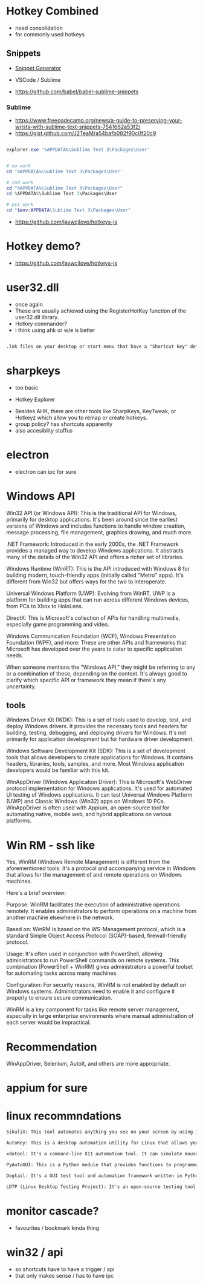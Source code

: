 # Hotkey Combined
* need consolidation
* for commonly used hotkeys

## Snippets
* [Snippet Generator](https://snippet-generator.app/?description=BBElements+media+block+snippet&tabtrigger=bb.media-block&snippet=%3Csection+class%3D%22media%22+data-fullwidth%3D%22%24%7B1%3Atrue%7D%22%3E%0A++++%3Cimg+src%3D%22%24%7B0%3Aimage.jpg%7D%22+alt%3D%22%24%7B2%3AText+that+appears+under+the+%5Bimage%5D%28%23%29%7D%22%3E%0A%3C%2Fsection%3E&mode=sublimetext)

* VSCode / Sublime
* https://github.com/babel/babel-sublime-snippets

### Sublime
* https://www.freecodecamp.org/news/a-guide-to-preserving-your-wrists-with-sublime-text-snippets-7541662a53f2/
* https://gist.github.com/J2TeaM/a54bafb082f90c0f20c9
```xml

```
```powershell
explorer.exe '%APPDATA%\Sublime Text 3\Packages\User'


# no work
cd '%APPDATA%\Sublime Text 3\Packages\User'

# cmd work
cd "%APPDATA%\Sublime Text 3\Packages\User"
cd %APPDATA%\Sublime Text 3\Packages\User

# ps1 work
cd "$env:APPDATA\Sublime Text 3\Packages\User"
```

  * https://github.com/jaywcjlove/hotkeys-js
# Hotkey demo?
* https://github.com/jaywcjlove/hotkeys-js



 # user32.dll 
 * once again
* These are usually achieved using the RegisterHotKey function of the user32.dll library.
* Hotkey commander?
* i think using ahk or w/e is better

```txt

.lnk files on your desktop or start menu that have a "Shortcut key" defined in their properties, then yes, they are global in the sense that they work regardless of which application is currently in focus. However, they might not work over other global hotkeys set by applications using RegisterHotKey or if a full-screen application (like a game) captures all keyboard input.
```
# sharpkeys
* too basic

+ Hotkey Explorer

* Besides AHK, there are other tools like SharpKeys, KeyTweak, or Hotkeyz which allow you to remap or create hotkeys.
* group policy? has shortcuts apparently
* also accesiblity stuffus

# electron
* electron can ipc for sure

# Windows API

Win32 API (or Windows API): This is the traditional API for Windows, primarily for desktop applications. It's been around since the earliest versions of Windows and includes functions to handle window creation, message processing, file management, graphics drawing, and much more.

.NET Framework: Introduced in the early 2000s, the .NET Framework provides a managed way to develop Windows applications. It abstracts many of the details of the Win32 API and offers a richer set of libraries.

Windows Runtime (WinRT): This is the API introduced with Windows 8 for building modern, touch-friendly apps (initially called "Metro" apps). It's different from Win32 but offers ways for the two to interoperate.

Universal Windows Platform (UWP): Evolving from WinRT, UWP is a platform for building apps that can run across different Windows devices, from PCs to Xbox to HoloLens.

DirectX: This is Microsoft's collection of APIs for handling multimedia, especially game programming and video.

Windows Communication Foundation (WCF), Windows Presentation Foundation (WPF), and more: These are other APIs and frameworks that Microsoft has developed over the years to cater to specific application needs.

When someone mentions the "Windows API," they might be referring to any or a combination of these, depending on the context. It's always good to clarify which specific API or framework they mean if there's any uncertainty.


## tools
Windows Driver Kit (WDK): This is a set of tools used to develop, test, and deploy Windows drivers. It provides the necessary tools and headers for building, testing, debugging, and deploying drivers for Windows. It's not primarily for application development but for hardware driver development.

Windows Software Development Kit (SDK): This is a set of development tools that allows developers to create applications for Windows. It contains headers, libraries, tools, samples, and more. Most Windows application developers would be familiar with this kit.

WinAppDriver (Windows Application Driver): This is Microsoft's WebDriver protocol implementation for Windows applications. It's used for automated UI testing of Windows applications. It can test Universal Windows Platform (UWP) and Classic Windows (Win32) apps on Windows 10 PCs. WinAppDriver is often used with Appium, an open-source tool for automating native, mobile web, and hybrid applications on various platforms.

# Win RM - ssh like
Yes, WinRM (Windows Remote Management) is different from the aforementioned tools. It's a protocol and accompanying service in Windows that allows for the management of and remote operations on Windows machines.

Here's a brief overview:

Purpose: WinRM facilitates the execution of administrative operations remotely. It enables administrators to perform operations on a machine from another machine elsewhere in the network.

Based on: WinRM is based on the WS-Management protocol, which is a standard Simple Object Access Protocol (SOAP)-based, firewall-friendly protocol.

Usage: It's often used in conjunction with PowerShell, allowing administrators to run PowerShell commands on remote systems. This combination (PowerShell + WinRM) gives administrators a powerful toolset for automating tasks across many machines.

Configuration: For security reasons, WinRM is not enabled by default on Windows systems. Administrators need to enable it and configure it properly to ensure secure communication.

WinRM is a key component for tasks like remote server management, especially in large enterprise environments where manual administration of each server would be impractical.

# Recommendation
 WinAppDriver, Selenium, AutoIt, and others are more appropriate.

 # appium for sure

 # linux recommndations
 ```txt
 SikuliX: This tool automates anything you see on your screen by using image recognition to identify GUI elements. It's cross-platform and works with scripting languages like Python.

AutoKey: This is a desktop automation utility for Linux that allows you to manage a collection of scripts and phrases, and assign abbreviations and hotkeys to them.

xdotool: It's a command-line X11 automation tool. It can simulate mouse movements, key presses, and other input actions. It's handy for scripting and can be combined with other tools to detect window states, etc.

PyAutoGUI: This is a Python module that provides functions to programmatically control the mouse and keyboard. While it's cross-platform, it works well for automating GUI tasks on Linux.

Dogtail: It's a GUI test tool and automation framework written in Python. It uses Assistive Technologies (AT-SPI) to interact with desktop applications.

LDTP (Linux Desktop Testing Project): It's an open-source testing tool that uses accessibility libraries to c
```


# monitor cascade?
* favourites / bookmark kinda thing

# win32 / api
* so shortcuts have to have a trigger / api
* that only makes sense / has to have ipc